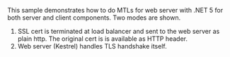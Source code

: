 This sample demonstrates how to do MTLs for web server with .NET 5 for both server and client components. Two modes are shown. 

1. SSL cert is terminated at load balancer and sent to the web server as plain http. The original cert is is available as HTTP header.
2. Web server (Kestrel) handles TLS handshake itself. 